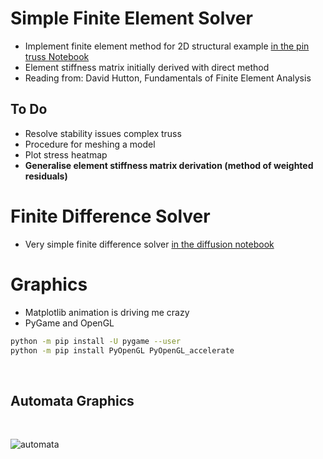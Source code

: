 # Simple Finite Element Solver

- Implement finite element method for 2D structural example [in the pin truss Notebook](fem_truss.ipynb)
- Element stiffness matrix initially derived with direct method
- Reading from: David Hutton, Fundamentals of Finite Element Analysis

## To Do

- Resolve stability issues complex truss
- Procedure for meshing a model
- Plot stress heatmap
- **Generalise element stiffness matrix derivation (method of weighted residuals)**


# Finite Difference Solver

- Very simple finite difference solver [in the diffusion notebook](fdm_diffusion.ipynb)

# Graphics

- Matplotlib animation is driving me crazy
- PyGame and OpenGL

```bash
python -m pip install -U pygame --user
python -m pip install PyOpenGL PyOpenGL_accelerate
```

<br>

## Automata Graphics

<br>

![automata](vid.gif)

